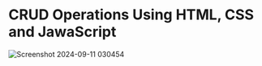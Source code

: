 # CRUD Operations Using HTML, CSS and JawaScript

![Screenshot 2024-09-11 030454](https://github.com/user-attachments/assets/54e70cb0-30c4-4abc-9cc2-abfb719e87aa)
